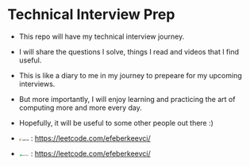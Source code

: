 # Technical Interview Prep
* This repo will have my technical interview journey.
* I will share the questions I solve, things I read and videos that I find useful.
* This is like a diary to me in my journey to prepeare for my upcoming interviews.
* But more importantly, I will enjoy learning and practicing the art of computing more and more every day.
* Hopefully, it will be useful to some other people out there :)

* <img src="readme_images/leetcode_logo.png" alt ="Leetcode_Logo" width="4%" height="4%"> : https://leetcode.com/efeberkeevci/
* <img src="readme_images/hackerrank_logo.svg" alt ="Hackerrank_Logo" width="4%" height="4%">  : https://leetcode.com/efeberkeevci/


